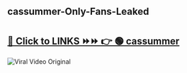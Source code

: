 
 ## cassummer-Only-Fans-Leaked

# <h2><a href="https://clipsfans.com/cassummer&ref=git">🔗 Click to LINKS ⏩⏩ 👉 🟢 cassummer </a></h2>

<a href="https://clipsfans.com/cassummer&ref=git" rel="nofollow" data-target="animated-image.originalLink"><img src="https://i.ibb.co.com/xMMVF88/686577567.gif" alt="Viral Video Original" style="max-width: 100%; display: inline-block;" data-target="animated-image.originalImage"></a>

